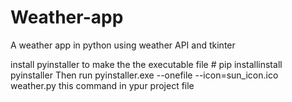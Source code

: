 # Weather-app
A weather app in python using weather API and tkinter

install pyinstaller to make the the executable file # pip installinstall pyinstaller 
Then run pyinstaller.exe --onefile --icon=sun_icon.ico weather.py this command in ypur project file 
